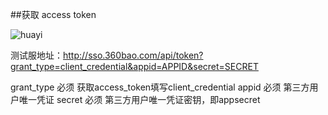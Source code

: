 ##获取 access token


![huayi](http://www.360bao.com/Content/Image/logo.png)


测试服地址：http://sso.360bao.com/api/token?grant_type=client_credential&appid=APPID&secret=SECRET

grant_type	必须	获取access_token填写client_credential
appid	必须	第三方用户唯一凭证
secret	必须	第三方用户唯一凭证密钥，即appsecret

